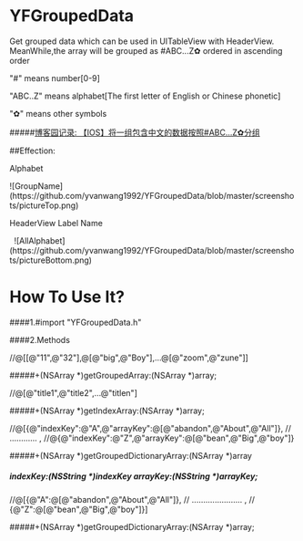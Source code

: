 # YFGroupedData
Get grouped data which can be used in UITableView with HeaderView. 
MeanWhile,the array will be grouped as #ABC...Z✿ ordered in ascending order 

"#"      means  number[0-9] <p/>
"ABC..Z" means  alphabet[The first letter of English or Chinese phonetic] <p/>
"✿"      means  other symbols<p/>
  

#####[博客园记录: 【IOS】将一组包含中文的数据按照#ABC...Z✿分组](http://www.cnblogs.com/yffswyf/p/5542852.html)

##Effection: 

Alphabet 
<p/>
  ![GroupName](https://github.com/yvanwang1992/YFGroupedData/blob/master/screenshots/pictureTop.png)

HeaderView Label Name
<p/>
  ![AllAlphabet](https://github.com/yvanwang1992/YFGroupedData/blob/master/screenshots/pictureBottom.png)


# How To Use It?

####1.#import "YFGroupedData.h"


####2.Methods<p/>

//@[[@"11",@"32"],@[@"big",@"Boy"],...@[@"zoom",@"zune"]]<p/>
#####+(NSArray *)getGroupedArray:(NSArray *)array;

//@[@"title1",@"title2",...@"titlen"]<p/>
#####+(NSArray *)getIndexArray:(NSArray *)array;


//@[{@"indexKey":@"A",@"arrayKey":@[@"abandon",@"About",@"All"]},
//                    ............                              ,
//@{@"indexKey":@"Z",@"arrayKey":@[@"bean",@"Big",@"boy"]}<p/>
#####+(NSArray *)getGroupedDictionaryArray:(NSArray *)array
##### indexKey:(NSString *)indexKey arrayKey:(NSString *)arrayKey;

//@[{@"A":@[@"abandon",@"About",@"All"]},
//       ......................         ,
//  {@"Z":@[@"bean",@"Big",@"boy"]}]<p/>
#####+(NSArray *)getGroupedDictionaryArray:(NSArray *)array;

